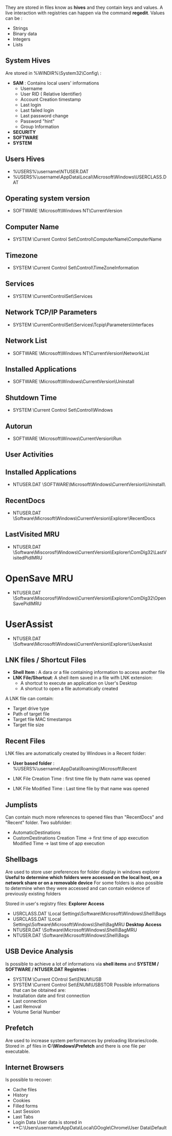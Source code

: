 They are stored in files know as **hives** and they contain keys and values.
A live interaction with registries can happen via the command **regedit**.
Values can be :
- Strings
- Binary data
- Integers
- Lists

## System Hives
Are stored in %WINDIR%\\System32\\Config\\ :
- **SAM** : Contains local users' informations 
	- Username
	- User RID ( Relative Identifier)
	- Account Creation timestamp
	- Last login
	- Last failed login
	- Last password change
	- Password "hint"
	- Group Information
- **SECURITY**
- **SOFTWARE**
- **SYSTEM**
## Users Hives
-  %USERS%\\username\\NTUSER.DAT
-  %USERS%\\username\\AppData\\Local\\Microsoft\\Windows\\USERCLASS.DAT
## Operating system version
-  SOFTWARE \\Microsoft\\Windows NT\\CurrentVersion
## Computer Name
-  SYSTEM \\Current Control Set\\Control\\ComputerName\\ComputerName

## Timezone
- SYSTEM \\Current Control Set\\Control\\TimeZoneInformation
## Services
- SYSTEM \\CurrentControlSet\\Services
## Network TCP/IP Parameters
- SYSTEM \\CurrentControlSet\\Services\\Tcpip\\Parameters\\Interfaces
## Network List
- SOFTWARE \\Microsoft\\Windows NT\\CurrentVersion\\NetworkList
## Installed Applications
- SOFTWARE \\Microsoft\\Windows\\CurrentVersion\\Uninstall
## Shutdown Time
- SYSTEM \\Current Control Set\\Control\\Windows
## Autorun
- SOFTWARE \\Microsoft\\Winows\\CurrentVersion\\Run

## User Activities
## Installed Applications
- NTUSER.DAT \\SOFTWARE\\Microsoft\\Windows\\CurrentVersion\\Uninstall\\
## RecentDocs
- NTUSER.DAT \\Software\\Microsoft\\Windows\\CurrentVersion\\Explorer\\RecentDocs
## LastVisited MRU
- NTUSER.DAT \\Software\\Miscorosf\\Windows\\CurrentVersion\\Explorer\\ComDlg32\\LastVisitedPidlMRU
# OpenSave MRU
- NTUSER.DAT \\Software\\Miscorosf\\Windows\\CurrentVersion\\Explorer\\ComDlg32\\OpenSavePidlMRU
# UserAssist
- NTUSER.DAT \\Software\\Microsoft\\Windows\\CurrentVersion\\Explorer\\UserAssist

## LNK files / Shortcut Files
- **Shell Item** : A dara or a file containing information to access another file
- **LNK File/Shortcut**: A shell item saved in a file wifh LNK extension:
	- A shortcut to execute an application on User's Desktop
	- A shortcut to open a file automatically created

A LNK file can contain:
- Target drive type
- Path of target file
- Target file MAC timestamps
- Target file size

## Recent Files
LNK files are automatically created by Windows in a Recent folder:
- **User based folder** : %USERS%\\username\\AppData\\Roaming\\Microsoft\\Recent

- LNK File Creation Time : first time file by thatn name was opened
- LNK File Modified Time : Last time file by that name was opened

## Jumplists
Can contain much more references to opened files than "RecentDocs" and "Recent" folder.
Two subfolder:
- AutomaticDestinations
- CustomDestinations
Creation Time -> first time of app execution
Modified Time -> last time of app execution

## Shellbags
Are used to store user preferences for folder display in windows explorer
**Useful to determine which folders were accessed on the local host, on a network share or on a removable device**
For some folders is also possible to determine when they were accessed and can contain evidence of previously existing folders

Stored in user's registry files:
**Explorer Access**
- USRCLASS.DAT \\Local Settings\\Software\\Microsoft\\Windows\\Shell\\Bags
- USRCLASS.DAT \\Local Settings\\Software\\Microsoft\\Windows\\Shell\\BagMRU
**Desktop Access**
- NTUSER.DAT \\Software\\Microsoft\\Windows\\Shell\\BagMRU
- NTUSER.DAT \\Software\\Microsoft\\Windows\\Shell\\Bags

## USB Device Analysis
Is possible to achieve a lot of informations via **shell items** and **SYSTEM / SOFTWARE / NTUSER.DAT Registries** :
- SYSTEM \\Current COntrol Set\\ENUM\\USB
- SYSTEM \\Current Control Set\\ENUM\\USBSTOR
Possible informations that can be obtained are:
- Installation date and first connection
- Last connection
- Last Removal
- Volume Serial Number

## Prefetch
Are used to increase system performances by preloading libraries/code.
Stored in .pf files in **C:\\Windows\\Prefetch** and there is one file per executable.

## Internet Browsers
Is possible to recover:
- Cache files
- History
- Cookies
- Filled forms
- Last Session
- Last Tabs
- Login Data
User data is stored in **C:\\Users\\username\\AppData\\Local\\GOogle\\Chrome\\User Data\\Default





